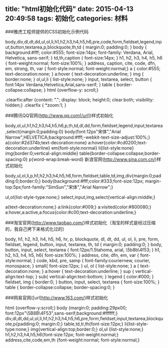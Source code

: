 title: "html初始化代码"
date: 2015-04-13 20:49:58
tags: 初始化
categories: 材料
---
###雅虎工程师提供的CSS初始化示例代码

body,div,dl,dt,dd,ul,ol,li,h1,h2,h3,h4,h5,h6,pre,code,form,fieldset,legend,input,button,textarea,p,blockquote,th,td { margin:0; padding:0; }
body { background:#fff; color:#555; font-size:14px; font-family: Verdana, Arial, Helvetica, sans-serif; }
td,th,caption { font-size:14px; }
h1, h2, h3, h4, h5, h6 { font-weight:normal; font-size:100%; }
address, caption, cite, code, dfn, em, strong, th, var { font-style:normal; font-weight:normal;}
a { color:#555; text-decoration:none; }
a:hover { text-decoration:underline; }
img { border:none; }
ol,ul,li { list-style:none; }
input, textarea, select, button { font:14px Verdana,Helvetica,Arial,sans-serif; }
table { border-collapse:collapse; }
html {overflow-y: scroll;} 

.clearfix:after {content: "."; display: block; height:0; clear:both; visibility: hidden;}
.clearfix { *zoom:1; }




###腾讯QQ官网(http://www.qq.com[/url])样式初始化


body,ol,ul,h1,h2,h3,h4,h5,h6,p,th,td,dl,dd,form,fieldset,legend,input,textarea,select{margin:0;padding:0}
body{font:12px"宋体","Arial Narrow",HELVETICA;background:#fff;-webkit-text-size-adjust:100%;}
a{color:#2d374b;text-decoration:none}
a:hover{color:#cd0200;text-decoration:underline}
em{font-style:normal}
li{list-style:none}
img{border:0;vertical-align:middle}
table{border-collapse:collapse;border-spacing:0}
p{word-wrap:break-word}
新浪官网(http://www.sina.com.cn/)样式初始化


body,ul,ol,li,p,h1,h2,h3,h4,h5,h6,form,fieldset,table,td,img,div{margin:0;padding:0;border:0;}
body{background:#fff;color:#333;font-size:12px; margin-top:5px;font-family:"SimSun","宋体","Arial Narrow";}

ul,ol{list-style-type:none;}
select,input,img,select{vertical-align:middle;}

a{text-decoration:none;}
a:link{color:#009;}
a:visited{color:#800080;}
a:hover,a:active,a:focus{color:#c00;text-decoration:underline;}


###淘宝官网(http://www.taobao.com/)样式初始化（淘宝的样式是经过压缩的，我自己拷下来格式化过的）


body, h1, h2, h3, h4, h5, h6, hr, p, blockquote, dl, dt, dd, ul, ol, li, pre, form, fieldset, legend, button, input, textarea, th, td { margin:0; padding:0; }
body, button, input, select, textarea { font:12px/1.5tahoma, arial, \5b8b\4f53; }
h1, h2, h3, h4, h5, h6{ font-size:100%; }
address, cite, dfn, em, var { font-style:normal; }
code, kbd, pre, samp { font-family:couriernew, courier, monospace; }
small{ font-size:12px; }
ul, ol { list-style:none; }
a { text-decoration:none; }
a:hover { text-decoration:underline; }
sup { vertical-align:text-top; }
sub{ vertical-align:text-bottom; }
legend { color:#000; }
fieldset, img { border:0; }
button, input, select, textarea { font-size:100%; }
table { border-collapse:collapse; border-spacing:0; }


###网易官网([url]http://www.163.com/)样式初始化


html {overflow-y:scroll;}
body {margin:0; padding:29px00; font:12px"\5B8B\4F53",sans-serif;background:#ffffff;}
div,dl,dt,dd,ul,ol,li,h1,h2,h3,h4,h5,h6,pre,form,fieldset,input,textarea,blockquote,p{padding:0; margin:0;}
table,td,tr,th{font-size:12px;}
li{list-style-type:none;}
img{vertical-align:top;border:0;}
ol,ul {list-style:none;}
h1,h2,h3,h4,h5,h6{font-size:12px; font-weight:normal;}
address,cite,code,em,th {font-weight:normal; font-style:normal;}